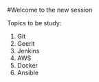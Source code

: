 #Welcome to the new session

Topics to be study:
1. Git
2. Geerit
3. Jenkins
4. AWS
5. Docker
6. Ansible

